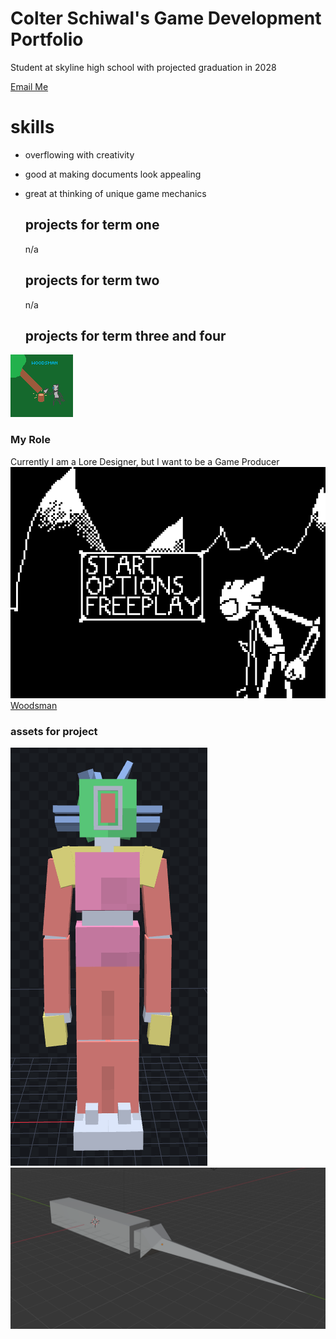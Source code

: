 # Colter Schiwal's Game Development Portfolio
Student at skyline high school with projected graduation in 2028

[Email Me](mailto:424425@graniteschools.org)

# skills
* overflowing with creativity
* good at making documents look appealing
* great at thinking of unique game mechanics

  ## projects for term one
  n/a
  ## projects for term two
  n/a
  ## projects for term three and four
  
![Woodsman](https://github.com/colterschiwal5/My_portfolio/blob/main/images/woodsman.png)

### My Role
Currently I am a Lore Designer, but I want to be a Game Producer
![woodsmen](https://github.com/rabiescats/Production-Team-1/blob/main/images/geekedbot.gif)
[Woodsman](https://github.com/rabiescats/Production-Team-1/tree/main)

### assets for project
![robot](https://github.com/rabiescats/Production-Team-1/blob/main/images/robotFull.png)
![Sword Arm](https://github.com/rabiescats/Production-Team-1/blob/main/images/SwordArmScreenshot.png)

